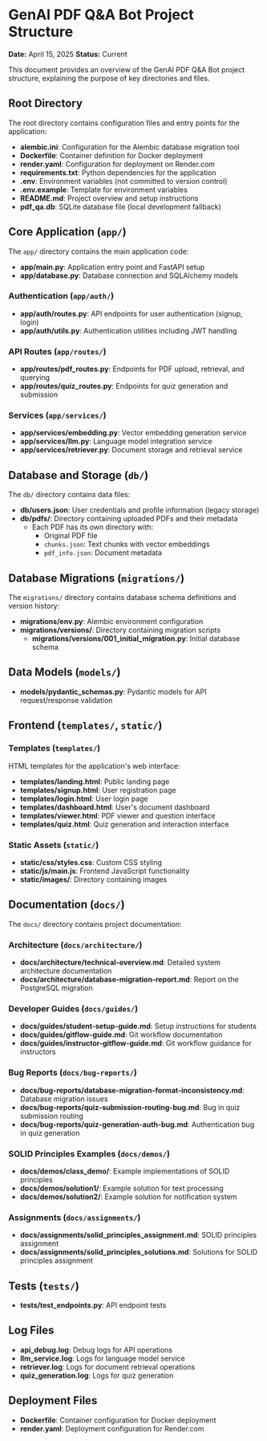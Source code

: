 # GenAI PDF Q&A Bot Project Structure

**Date:** April 15, 2025
**Status:** Current

This document provides an overview of the GenAI PDF Q&A Bot project structure, explaining the purpose of key directories and files.

## Root Directory

The root directory contains configuration files and entry points for the application:

- **alembic.ini**: Configuration for the Alembic database migration tool
- **Dockerfile**: Container definition for Docker deployment
- **render.yaml**: Configuration for deployment on Render.com
- **requirements.txt**: Python dependencies for the application
- **.env**: Environment variables (not committed to version control)
- **.env.example**: Template for environment variables
- **README.md**: Project overview and setup instructions
- **pdf_qa.db**: SQLite database file (local development fallback)

## Core Application (`app/`)

The `app/` directory contains the main application code:

- **app/main.py**: Application entry point and FastAPI setup
- **app/database.py**: Database connection and SQLAlchemy models

### Authentication (`app/auth/`)

- **app/auth/routes.py**: API endpoints for user authentication (signup, login)
- **app/auth/utils.py**: Authentication utilities including JWT handling

### API Routes (`app/routes/`)

- **app/routes/pdf_routes.py**: Endpoints for PDF upload, retrieval, and querying
- **app/routes/quiz_routes.py**: Endpoints for quiz generation and submission

### Services (`app/services/`)

- **app/services/embedding.py**: Vector embedding generation service
- **app/services/llm.py**: Language model integration service
- **app/services/retriever.py**: Document storage and retrieval service

## Database and Storage (`db/`)

The `db/` directory contains data files:

- **db/users.json**: User credentials and profile information (legacy storage)
- **db/pdfs/**: Directory containing uploaded PDFs and their metadata
  - Each PDF has its own directory with:
    - Original PDF file
    - `chunks.json`: Text chunks with vector embeddings
    - `pdf_info.json`: Document metadata

## Database Migrations (`migrations/`)

The `migrations/` directory contains database schema definitions and version history:

- **migrations/env.py**: Alembic environment configuration
- **migrations/versions/**: Directory containing migration scripts
  - **migrations/versions/001_initial_migration.py**: Initial database schema

## Data Models (`models/`)

- **models/pydantic_schemas.py**: Pydantic models for API request/response validation

## Frontend (`templates/`, `static/`)

### Templates (`templates/`)

HTML templates for the application's web interface:

- **templates/landing.html**: Public landing page
- **templates/signup.html**: User registration page
- **templates/login.html**: User login page
- **templates/dashboard.html**: User's document dashboard
- **templates/viewer.html**: PDF viewer and question interface
- **templates/quiz.html**: Quiz generation and interaction interface

### Static Assets (`static/`)

- **static/css/styles.css**: Custom CSS styling
- **static/js/main.js**: Frontend JavaScript functionality
- **static/images/**: Directory containing images

## Documentation (`docs/`)

The `docs/` directory contains project documentation:

### Architecture (`docs/architecture/`)

- **docs/architecture/technical-overview.md**: Detailed system architecture documentation
- **docs/architecture/database-migration-report.md**: Report on the PostgreSQL migration

### Developer Guides (`docs/guides/`)

- **docs/guides/student-setup-guide.md**: Setup instructions for students
- **docs/guides/gitflow-guide.md**: Git workflow documentation
- **docs/guides/instructor-gitflow-guide.md**: Git workflow guidance for instructors

### Bug Reports (`docs/bug-reports/`)

- **docs/bug-reports/database-migration-format-inconsistency.md**: Database migration issues
- **docs/bug-reports/quiz-submission-routing-bug.md**: Bug in quiz submission routing
- **docs/bug-reports/quiz-generation-auth-bug.md**: Authentication bug in quiz generation

### SOLID Principles Examples (`docs/demos/`)

- **docs/demos/class_demo/**: Example implementations of SOLID principles
- **docs/demos/solution1/**: Example solution for text processing
- **docs/demos/solution2/**: Example solution for notification system

### Assignments (`docs/assignments/`)

- **docs/assignments/solid_principles_assignment.md**: SOLID principles assignment
- **docs/assignments/solid_principles_solutions.md**: Solutions for SOLID principles assignment

## Tests (`tests/`)

- **tests/test_endpoints.py**: API endpoint tests

## Log Files

- **api_debug.log**: Debug logs for API operations
- **llm_service.log**: Logs for language model service
- **retriever.log**: Logs for document retrieval operations
- **quiz_generation.log**: Logs for quiz generation

## Deployment Files

- **Dockerfile**: Container configuration for Docker deployment
- **render.yaml**: Deployment configuration for Render.com